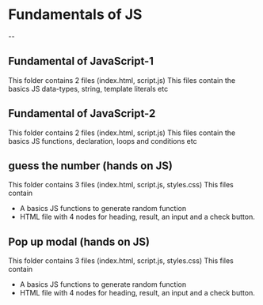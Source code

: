 # Fundamentals of JS
-- 
## Fundamental of JavaScript-1 
This folder contains 2 files (index.html, script.js)
This files contain the basics JS data-types, string, template literals etc

## Fundamental of JavaScript-2 
This folder contains 2 files (index.html, script.js)
This files contain the basics JS functions, declaration, loops and conditions etc

## guess the number (hands on JS) 
This folder contains 3 files (index.html, script.js, styles.css)
This files contain 
- A basics JS functions to generate random function
- HTML file with 4 nodes for heading, result, an input and a check button.

## Pop up modal (hands on JS) 
This folder contains 3 files (index.html, script.js, styles.css)
This files contain 
- A basics JS functions to generate random function
- HTML file with 4 nodes for heading, result, an input and a check button.